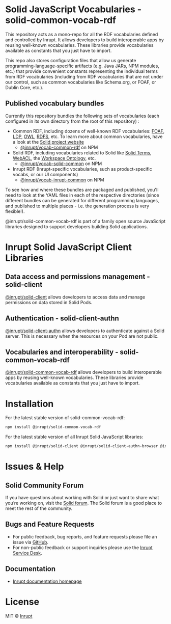 
# Solid JavaScript Vocabularies - solid-common-vocab-rdf

This repository acts as a mono-repo for all the RDF vocabularies defined and controlled by Inrupt. 
It allows developers to build interoperable apps by reusing well-known vocabularies. 
These libraries provide vocabularies available as constants that you just have to import.

This repo also stores configuration files that allow us generate
programming-language-specific artifacts (e.g. Java JARs, NPM modules, etc.) that provide
convenient constants representing the individual terms from RDF vocabularies (including
from RDF vocabularies that are not under our control, such as common vocabularies like
Schema.org, or FOAF, or Dublin Core, etc.).

## Published vocabulary bundles

Currently this repository bundles the following sets of vocabularies (each configured in
its own directory from the root of this repository) :

 - Common RDF, including dozens of well-known RDF vocabularies: [FOAF](http://xmlns.com/foaf/spec/), 
 [LDP](http://www.w3.org/ns/ldp#), [OWL](http://www.w3.org/2002/07/owl#), [RDFS](http://www.w3.org/2000/01/rdf-schema#),
 etc. To learn more about common vocabularies, have a look at the [Solid project website](https://solidproject.org/for-developers/apps/vocabularies) 
    - [@inrupt/vocab-common-rdf](https://www.npmjs.com/package/@inrupt/vocab-common-rdf) on NPM
 - Solid RDF, including vocabularies related to Solid like [Solid Terms](https://www.w3.org/ns/solid/terms), 
 [WebACL](http://www.w3.org/ns/auth/acl#), the [Workspace Ontology](http://www.w3.org/ns/pim/space), etc.
    - [@inrupt/vocab-solid-common](https://www.npmjs.com/package/@inrupt/vocab-solid-common) on NPM
 - Inrupt RDF (Inrupt-specific vocabularies, such as product-specific vocabs, or our UI components)
    - [@inrupt/vocab-inrupt-common](https://www.npmjs.com/package/@inrupt/vocab-inrupt-common) on NPM

To see how and where these bundles are packaged and published, you'll need to look at the
YAML files in each of the respective directories (since different bundles can be generated for
different programming languages, and published to multiple places - i.e. the generation process
is very flexible!).

@inrupt/solid-common-vocab-rdf is part of a family open source JavaScript libraries designed to support developers building Solid applications.

# Inrupt Solid JavaScript Client Libraries

## Data access and permissions management - solid-client

[@inrupt/solid-client](https://docs.inrupt.com/client-libraries/solid-client-js/) allows developers to access data and manage permissions on data stored in Solid Pods.

## Authentication - solid-client-authn

[@inrupt/solid-client-authn](https://github.com/inrupt/solid-client-authn) allows developers to authenticate against a Solid server. This is necessary when the resources on your Pod are not public.

## Vocabularies and interoperability - solid-common-vocab-rdf

[@inrupt/solid-common-vocab-rdf](https://github.com/inrupt/solid-common-vocab-rdf) allows developers to build interoperable apps by reusing well-known vocabularies. These libraries provide vocabularies available as constants that you just have to import.

# Installation

For the latest stable version of solid-common-vocab-rdf:

```bash
npm install @inrupt/solid-common-vocab-rdf
```

For the latest stable version of all Inrupt Solid JavaScript libraries:

```bash
npm install @inrupt/solid-client @inrupt/solid-client-authn-browser @inrupt/vocab-common-rdf
```

# Issues & Help

## Solid Community Forum

If you have questions about working with Solid or just want to share what you’re working on, visit the [Solid forum](https://forum.solidproject.org/). The Solid forum is a good place to meet the rest of the community.

## Bugs and Feature Requests

- For public feedback, bug reports, and feature requests please file an issue via [GitHub](https://github.com/inrupt/solid-vocab-common-rdf/issues/).
- For non-public feedback or support inquiries please use the [Inrupt Service Desk](https://inrupt.atlassian.net/servicedesk).

## Documentation
- [Inrupt documentation homepage](https://docs.inrupt.com/)

# License

MIT © [Inrupt](https://inrupt.com)
